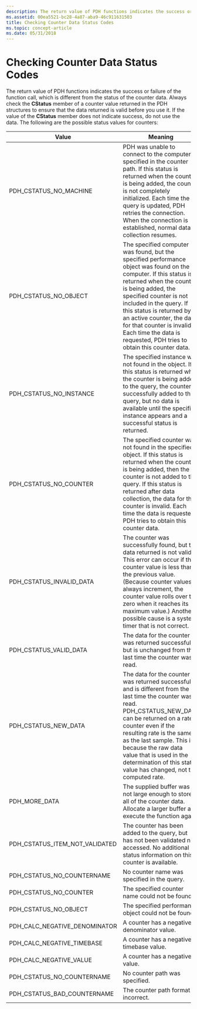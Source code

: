 ```yaml
---
description: The return value of PDH functions indicates the success or failure of the function call, which is different from the status of the counter data.
ms.assetid: 00ea5521-bc28-4a87-aba9-46c911631503
title: Checking Counter Data Status Codes
ms.topic: concept-article
ms.date: 05/31/2018
---
```


# Checking Counter Data Status Codes

The return value of PDH functions indicates the success or failure of the function call, which is different from the status of the counter data. Always check the **CStatus** member of a counter value returned in the PDH structures to ensure that the data returned is valid before you use it. If the value of the **CStatus** member does not indicate success, do not use the data. The following are the possible status values for counters:



| Value                              | Meaning                                                                                                                                                                                                                                                                                                                                                                          |
|------------------------------------|----------------------------------------------------------------------------------------------------------------------------------------------------------------------------------------------------------------------------------------------------------------------------------------------------------------------------------------------------------------------------------|
| PDH\_CSTATUS\_NO\_MACHINE          | PDH was unable to connect to the computer specified in the counter path. If this status is returned when the counter is being added, the counter is not completely initialized. Each time the query is updated, PDH retries the connection. When the connection is established, normal data collection resumes.                                                                  |
| PDH\_CSTATUS\_NO\_OBJECT           | The specified computer was found, but the specified performance object was found on the computer. If this status is returned when the counter is being added, the specified counter is not included in the query. If this status is returned by an active counter, the data for that counter is invalid. Each time the data is requested, PDH tries to obtain this counter data. |
| PDH\_CSTATUS\_NO\_INSTANCE         | The specified instance was not found in the object. If this status is returned while the counter is being added to the query, the counter is successfully added to the query, but no data is available until the specific instance appears and a successful status is returned.                                                                                                  |
| PDH\_CSTATUS\_NO\_COUNTER          | The specified counter was not found in the specified object. If this status is returned when the counter is being added, then the counter is not added to the query. If this status is returned after data collection, the data for that counter is invalid. Each time the data is requested, PDH tries to obtain this counter data.                                             |
| PDH\_CSTATUS\_INVALID\_DATA        | The counter was successfully found, but the data returned is not valid. This error can occur if the counter value is less than the previous value. (Because counter values always increment, the counter value rolls over to zero when it reaches its maximum value.) Another possible cause is a system timer that is not correct.                                              |
| PDH\_CSTATUS\_VALID\_DATA          | The data for the counter was returned successfully, but is unchanged from the last time the counter was read.                                                                                                                                                                                                                                                                    |
| PDH\_CSTATUS\_NEW\_DATA            | The data for the counter was returned successfully and is different from the last time the counter was read. PDH\_CSTATUS\_NEW\_DATA can be returned on a rate counter even if the resulting rate is the same as the last sample. This is because the raw data value that is used in the determination of this status value has changed, not the computed rate.                  |
| PDH\_MORE\_DATA                    | The supplied buffer was not large enough to store all of the counter data. Allocate a larger buffer and execute the function again.                                                                                                                                                                                                                                              |
| PDH\_CSTATUS\_ITEM\_NOT\_VALIDATED | The counter has been added to the query, but has not been validated nor accessed. No additional status information on this counter is available.                                                                                                                                                                                                                                 |
| PDH\_CSTATUS\_NO\_COUNTERNAME      | No counter name was specified in the query.                                                                                                                                                                                                                                                                                                                                      |
| PDH\_CSTATUS\_NO\_COUNTER          | The specified counter name could not be found.                                                                                                                                                                                                                                                                                                                                   |
| PDH\_CSTATUS\_NO\_OBJECT           | The specified performance object could not be found.                                                                                                                                                                                                                                                                                                                             |
| PDH\_CALC\_NEGATIVE\_DENOMINATOR   | A counter has a negative denominator value.                                                                                                                                                                                                                                                                                                                                      |
| PDH\_CALC\_NEGATIVE\_TIMEBASE      | A counter has a negative timebase value.                                                                                                                                                                                                                                                                                                                                         |
| PDH\_CALC\_NEGATIVE\_VALUE         | A counter has a negative value.                                                                                                                                                                                                                                                                                                                                                  |
| PDH\_CSTATUS\_NO\_COUNTERNAME      | No counter path was specified.                                                                                                                                                                                                                                                                                                                                                   |
| PDH\_CSTATUS\_BAD\_COUNTERNAME     | The counter path format is incorrect.                                                                                                                                                                                                                                                                                                                                            |



 

 

 



